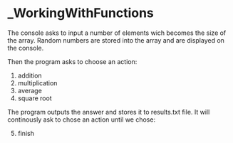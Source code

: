 # _WorkingWithFunctions

The console asks to input a number of elements wich becomes the size 
of the array. Random numbers are stored into the array and are displayed on
the console.

Then the program asks to choose an action:
1. addition
2. multiplication
3. average
4. square root

The program outputs the answer and stores it to results.txt file.
It will continously ask to chose an action until we chose: 

5. finish

